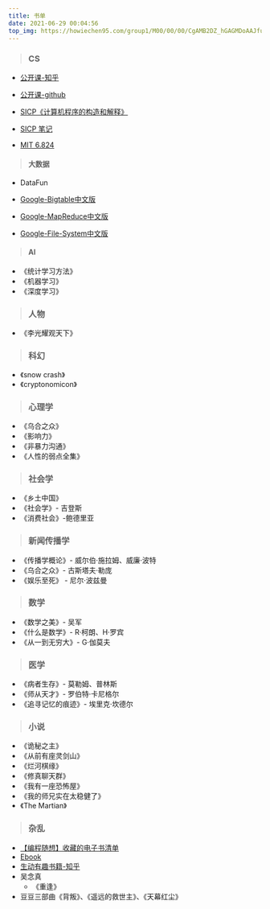 ```yaml
---
title: 书单
date: 2021-06-29 00:04:56    
top_img: https://howiechen95.com/group1/M00/00/00/CgAMB2DZ_hGAGMDoAAJfuBSscsY012.jpg    
---
```


> ### CS 

- [公开课-知乎](https://www.zhihu.com/question/57532048)
- [公开课-github](https://github.com/apachecn/awesome-cs-courses-zh)

- [SICP《计算机程序的构造和解释》](https://github.com/DeathKing/Learning-SICP)     
- [SICP 笔记](../2021/06/28/sicp/)
- [MIT 6.824](https://pdos.csail.mit.edu/6.824/)

> #### 大数据

- DataFun

- [Google-Bigtable中文版](https://github.com/howiechen95/files/tree/master/bigdata/Google-Bigtable中文版.pdf)    
- [Google-MapReduce中文版](https://github.com/howiechen95/files/tree/master/bigdata/Google-MapReduce中文版_1.0.pdf)    
- [Google-File-System中文版](https://github.com/howiechen95/files/tree/master/bigdata/Google-File-System中文版_1.0.pdf)    

> #### AI

- 《统计学习方法》
- 《机器学习》
- 《深度学习》


> ### 人物

- 《李光耀观天下》

> ### 科幻

- 《snow crash》
- 《cryptonomicon》 

> ### 心理学

- 《乌合之众》
- 《影响力》
- 《非暴力沟通》
- 《人性的弱点全集》

> ### 社会学

- 《乡土中国》
- 《社会学》- 吉登斯
- 《消费社会》-鲍德里亚

> ### 新闻传播学
- 《传播学概论》- 威尔伯·施拉姆、威廉·波特
- 《乌合之众》- 古斯塔夫·勒庞
- 《娱乐至死》 - 尼尔·波兹曼

> ### 数学
- 《数学之美》- 吴军
- 《什么是数学》- R·柯朗、H·罗宾
- 《从一到无穷大》- G·伽莫夫

> ### 医学
- 《病者生存》- 莫勒姆、普林斯
- 《师从天才》- 罗伯特·卡尼格尔
- 《追寻记忆的痕迹》- 埃里克·坎德尔

> ### 小说

- 《诡秘之主》
- 《从前有座灵剑山》
- 《烂河棋缘》
- 《修真聊天群》
- 《我有一座恐怖屋》
- 《我的师兄实在太稳健了》
- 《The Martian》

> ### 杂乱

- [【编程随想】收藏的电子书清单](https://github.com/programthink/books)
- [Ebook](https://github.com/jingyuexing/Ebook)
- [生动有趣书籍-知乎](https://www.zhihu.com/question/20257232)
- 吴念真
  - 《重逢》
- 豆豆三部曲《背叛》、《遥远的救世主》、《天幕红尘》
    
